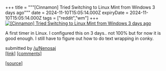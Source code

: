 +++
title = """[Cinnamon] Tried Switching to Linux Mint from Windows 3 days ago"""
date = 2024-11-10T15:05:14.000Z
expiryDate = 2024-11-10T15:05:14.000Z
tags = ["reddit","wm"]
+++
[![[Cinnamon] Tried Switching to Linux Mint from Windows 3 days ago](https://preview.redd.it/xy60z5mea30e1.png?width=640&crop=smart&auto=webp&s=9085638edab59f02a999d6d8fbd2e86d705f6782 "[Cinnamon] Tried Switching to Linux Mint from Windows 3 days ago")](https://www.reddit.com/r/unixporn/comments/1go2lvm/cinnamon_tried_switching_to_linux_mint_from/)

A first timer in Linux. I configured this on 3 days.. not 100% but for now it is good enough. I still have to figure out how to do text wrapping in conky.

submitted by [/u/Nenosaj](https://www.reddit.com/user/Nenosaj)  
[\[link\]](https://i.redd.it/xy60z5mea30e1.png) [\[comments\]](https://www.reddit.com/r/unixporn/comments/1go2lvm/cinnamon_tried_switching_to_linux_mint_from/)

[[source]](https://www.reddit.com/r/unixporn/comments/1go2lvm/cinnamon_tried_switching_to_linux_mint_from/)
